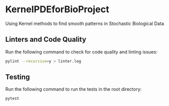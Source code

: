 # KernelPDEforBioProject
Using Kernel methods to find smooth patterns in Stochastic Biological Data


## Linters and Code Quality
Run the following command to check for code quality and linting issues:

```bash
pylint --recursive=y > linter.log
```

## Testing

Run the following command to run the tests in the root directory:

```python
pytest
```
